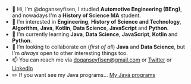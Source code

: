 - 👋 Hi, I’m @doganseyfisen, I studied **Automotive Engineering (BEng)**, and nowadays I'm a **History of Science MA** student.
- 👀 I’m interested in **Engineering**, **History of Science and Technology**, **Algorithm**, **Java**, **Kotlin**, **Data Science**, **JavaScript** and **Python**.
- 🌱 I’m currently learning **Java**, **Data Science**, **JavaScript**, **Kotlin** and **Python**.
- 💞️ I’m looking to collaborate on (*first of all*) **Java** and **Data Science**, but I'm *always* open to other interesting things too.
- 📫 You can reach me via doganseyfisen@gmail.com or [Twitter](https://twitter.com/dogan_seyfi_sen) or [LinkedIn](https://www.linkedin.com/in/doganseyfisen)
- ✏️ If you want see my Java programs... [My Java programs](https://github.com/stars/doganseyfisen/lists/my-java-programs)
<!---
doganseyfisen/doganseyfisen is a ✨ special ✨ repository because its `README.md` (this file) appears on your GitHub profile.
You can click the Preview link to take a look at your changes.
--->
